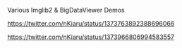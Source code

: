 Various Imglib2 & BigDataViewer Demos

https://twitter.com/nKiaru/status/1373763892388696066

https://twitter.com/nKiaru/status/1373966806994583557
